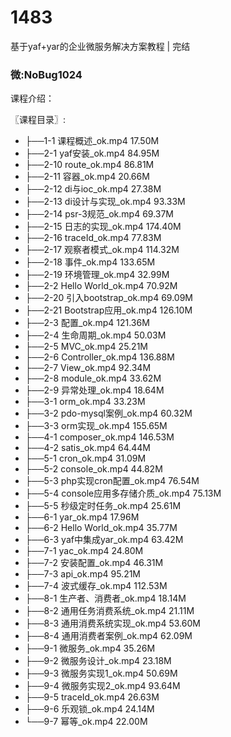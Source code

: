 # 1483
基于yaf+yar的企业微服务解决方案教程 | 完结
### 微:NoBug1024 


课程介绍：

〖课程目录〗:     

- ├──1-1 课程概述_ok.mp4  17.50M
- ├──2-1 yaf安装_ok.mp4  84.95M
- ├──2-10 route_ok.mp4  86.81M
- ├──2-11 容器_ok.mp4  20.66M
- ├──2-12 di与ioc_ok.mp4  27.38M
- ├──2-13 di设计与实现_ok.mp4  93.33M
- ├──2-14 psr-3规范_ok.mp4  69.37M
- ├──2-15 日志的实现_ok.mp4  174.40M
- ├──2-16 traceId_ok.mp4  77.83M
- ├──2-17 观察者模式_ok.mp4  114.32M
- ├──2-18 事件_ok.mp4  133.65M
- ├──2-19 环境管理_ok.mp4  32.99M
- ├──2-2 Hello World_ok.mp4  70.92M
- ├──2-20 引入bootstrap_ok.mp4  69.09M
- ├──2-21 Bootstrap应用_ok.mp4  126.10M
- ├──2-3 配置_ok.mp4  121.36M
- ├──2-4 生命周期_ok.mp4  50.03M
- ├──2-5 MVC_ok.mp4  25.21M
- ├──2-6 Controller_ok.mp4  136.88M
- ├──2-7 View_ok.mp4  92.34M
- ├──2-8 module_ok.mp4  33.62M
- ├──2-9 异常处理_ok.mp4  18.64M
- ├──3-1 orm_ok.mp4  33.23M
- ├──3-2 pdo-mysql案例_ok.mp4  60.32M
- ├──3-3 orm实现_ok.mp4  155.65M
- ├──4-1 composer_ok.mp4  146.53M
- ├──4-2 satis_ok.mp4  64.44M
- ├──5-1 cron_ok.mp4  31.09M
- ├──5-2 console_ok.mp4  44.82M
- ├──5-3 php实现cron配置_ok.mp4  76.54M
- ├──5-4 console应用多存储介质_ok.mp4  75.13M
- ├──5-5 秒级定时任务_ok.mp4  25.61M
- ├──6-1 yar_ok.mp4  17.96M
- ├──6-2 Hello World_ok.mp4  35.77M
- ├──6-3 yaf中集成yar_ok.mp4  63.42M
- ├──7-1 yac_ok.mp4  24.80M
- ├──7-2 安装配置_ok.mp4  46.31M
- ├──7-3 api_ok.mp4  95.21M
- ├──7-4 波式缓存_ok.mp4  112.53M
- ├──8-1 生产者、消费者_ok.mp4  18.14M
- ├──8-2 通用任务消费系统_ok.mp4  21.11M
- ├──8-3 通用消费系统实现_ok.mp4  53.60M
- ├──8-4 通用消费者案例_ok.mp4  62.09M
- ├──9-1 微服务_ok.mp4  35.26M
- ├──9-2 微服务设计_ok.mp4  23.18M
- ├──9-3 微服务实现1_ok.mp4  50.69M
- ├──9-4 微服务实现2_ok.mp4  93.64M
- ├──9-5 traceId_ok.mp4  26.63M
- ├──9-6 乐观锁_ok.mp4  24.14M
- └──9-7 幂等_ok.mp4  22.00M
